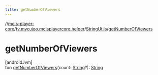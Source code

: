 ```yaml
---
title: getNumberOfViewers
---
```

//[mcls-player-core](../../../index.html)/[tv.mycujoo.mclsplayercore.helper](../index.html)/[StringUtils](index.html)/[getNumberOfViewers](get-number-of-viewers.html)



# getNumberOfViewers



[androidJvm]\
fun [getNumberOfViewers](get-number-of-viewers.html)(count: [String](https://kotlinlang.org/api/latest/jvm/stdlib/kotlin/-string/index.html)?): [String](https://kotlinlang.org/api/latest/jvm/stdlib/kotlin/-string/index.html)




